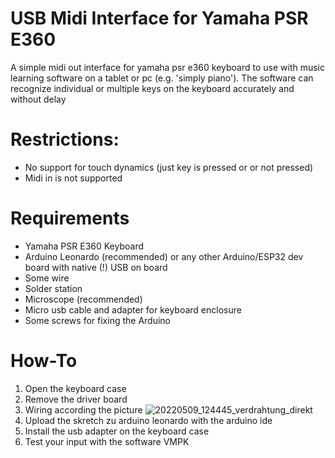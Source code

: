 # USB Midi Interface for Yamaha PSR E360
A simple midi out interface for yamaha psr e360 keyboard to use with music learning software on a tablet or pc (e.g. 'simply piano'). 
The software can recognize individual or multiple keys on the keyboard accurately and without delay
# Restrictions:
* No support for touch dynamics (just key is pressed or or not pressed)
* Midi in is not supported
# Requirements
* Yamaha PSR E360 Keyboard
* Arduino Leonardo (recommended) or any other Arduino/ESP32 dev board with native (!) USB on board
* Some wire
* Solder station
* Microscope (recommended)
* Micro usb cable and adapter for keyboard enclosure
* Some screws for fixing the Arduino

# How-To
1. Open the keyboard case
2. Remove the driver board
3. Wiring according the picture ![20220509_124445_verdrahtung_direkt](https://github.com/user-attachments/assets/9adffc1d-a2fc-4815-8e37-f4350df06015)
4. Upload the skretch zu arduino leonardo with the arduino ide
5. Install the usb adapter on the keyboard case
6. Test your input with the software VMPK
